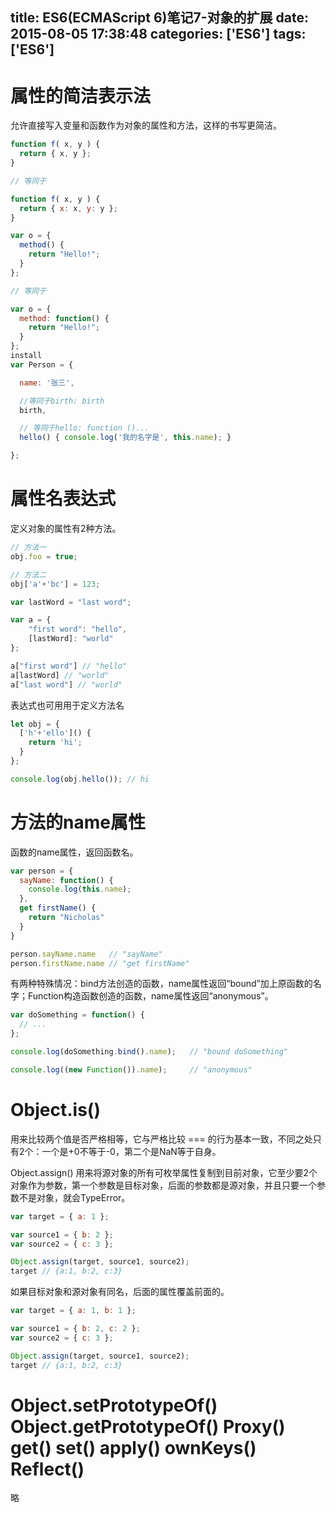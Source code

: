 title: ES6(ECMAScript 6)笔记7-对象的扩展
date: 2015-08-05 17:38:48
categories: ['ES6']
tags: ['ES6']
---


# 属性的简洁表示法
允许直接写入变量和函数作为对象的属性和方法，这样的书写更简洁。

```js
function f( x, y ) {
  return { x, y };
}

// 等同于

function f( x, y ) {
  return { x: x, y: y };
}

var o = {
  method() {
    return "Hello!";
  }
};

// 等同于

var o = {
  method: function() {
    return "Hello!";
  }
};
install
var Person = {

  name: '张三',

  //等同于birth: birth
  birth,

  // 等同于hello: function ()...
  hello() { console.log('我的名字是', this.name); }

};
```

<!-- more -->

# 属性名表达式
定义对象的属性有2种方法。

```js
// 方法一
obj.foo = true;

// 方法二
obj['a'+'bc'] = 123;

var lastWord = "last word";

var a = {
    "first word": "hello",
    [lastWord]: "world"
};

a["first word"] // "hello"
a[lastWord] // "world"
a["last word"] // "world"
```

表达式也可用用于定义方法名

```js
let obj = {
  ['h'+'ello']() {
    return 'hi';
  }
};

console.log(obj.hello()); // hi
```

# 方法的name属性
函数的name属性，返回函数名。

```js
var person = {
  sayName: function() {
    console.log(this.name);
  },
  get firstName() {
    return "Nicholas"
  }
}

person.sayName.name   // "sayName"
person.firstName.name // "get firstName"
```

有两种特殊情况：bind方法创造的函数，name属性返回“bound”加上原函数的名字；Function构造函数创造的函数，name属性返回“anonymous”。

```js
var doSomething = function() {
  // ...
};

console.log(doSomething.bind().name);   // "bound doSomething"

console.log((new Function()).name);     // "anonymous"
```

# Object.is()
用来比较两个值是否严格相等，它与严格比较 === 的行为基本一致，不同之处只有2个：一个是+0不等于-0，第二个是NaN等于自身。

Object.assign()
用来将源对象的所有可枚举属性复制到目前对象，它至少要2个对象作为参数，第一个参数是目标对象，后面的参数都是源对象，并且只要一个参数不是对象，就会TypeError。

```js
var target = { a: 1 };

var source1 = { b: 2 };
var source2 = { c: 3 };

Object.assign(target, source1, source2);
target // {a:1, b:2, c:3}
```

如果目标对象和源对象有同名，后面的属性覆盖前面的。

```js
var target = { a: 1, b: 1 };

var source1 = { b: 2, c: 2 };
var source2 = { c: 3 };

Object.assign(target, source1, source2);
target // {a:1, b:2, c:3}
```

# Object.setPrototypeOf() Object.getPrototypeOf() Proxy() get() set() apply() ownKeys() Reflect()
略
